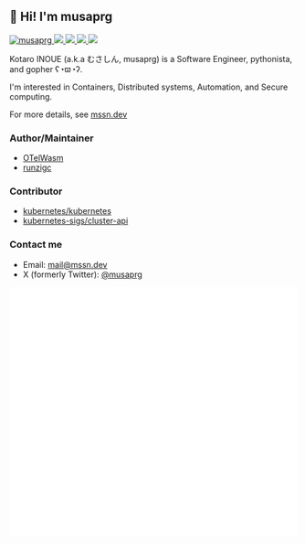 ## 👋 Hi! I'm musaprg

<p align="left"> 
  <a href="https://github.com/musaprg/musaprg/">
    <img src="https://komarev.com/ghpvc/?username=musaprg" alt="musaprg" />
  </a>
  <a href="http://twitter.com/musaprg">
    <img height="20" src="https://img.shields.io/twitter/follow/musaprg?label=Twitter&logo=twitter&style=flat" />
  </a>
  <a href="https://github.com/musaprg">
    <img height="20" src="https://img.shields.io/github/followers/musaprg?label=follow&logo=github&style=flat" />
  </a>
  <a href="https://www.reddit.com/user/musaprg">
    <img height="20" src="https://img.shields.io/reddit/user-karma/combined/musaprg?label=Reddit&logo=reddit&style=flat" />
  </a>
  <a href="https://stackoverflow.com/users/6421827/musaprg">
    <img height="20" src="https://img.shields.io/stackexchange/stackoverflow/r/6421827?label=StackOverflow&logo=stack-overflow&style=flat" />
  </a>
</p>

Kotaro INOUE (a.k.a むさしん, musaprg) is a Software Engineer, pythonista, and gopher ʕ◔ϖ◔ʔ.

I'm interested in Containers, Distributed systems, Automation, and Secure computing.

For more details, see [mssn.dev](https://mssn.dev)

### Author/Maintainer

- [OTelWasm](https://github.com/otelwasm/otelwasm)
- [runzigc](https://github.com/musaprg/runzigc)

### Contributor

- [kubernetes/kubernetes](https://github.com/kubernetes/kubernetes)
- [kubernetes-sigs/cluster-api](https://github.com/kubernetes-sigs/cluster-api)

### Contact me

- Email: mail@mssn.dev
- X (formerly Twitter): [@musaprg](https://twitter.com/musaprg)

[![](https://raw.githubusercontent.com/musaprg/musaprg/master/github-metrics.svg)](https://github.com/sponsors/musaprg?preview=true)
